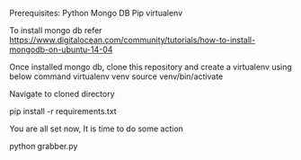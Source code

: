 

Prerequisites:
Python
Mongo DB
Pip
virtualenv


To install mongo db refer https://www.digitalocean.com/community/tutorials/how-to-install-mongodb-on-ubuntu-14-04


Once installed mongo db, clone this repository and create a virtualenv using below command
virtualenv venv
source venv/bin/activate

Navigate to cloned directory

pip install -r requirements.txt

You are all set now, It is time to do some action

python grabber.py




